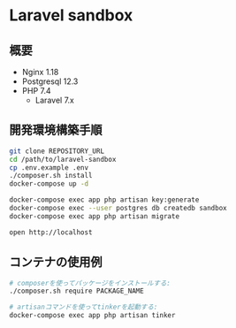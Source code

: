 # Laravel sandbox

## 概要

+ Nginx 1.18
+ Postgresql 12.3
+ PHP 7.4
    - Laravel 7.x

## 開発環境構築手順

```sh
git clone REPOSITORY_URL
cd /path/to/laravel-sandbox
cp .env.example .env
./composer.sh install
docker-compose up -d

docker-compose exec app php artisan key:generate
docker-compose exec --user postgres db createdb sandbox
docker-compose exec app php artisan migrate

open http://localhost
```

## コンテナの使用例

```sh
# composerを使ってパッケージをインストールする:
./composer.sh require PACKAGE_NAME

# artisanコマンドを使ってtinkerを起動する:
docker-compose exec app php artisan tinker
```
